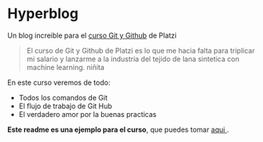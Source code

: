 # Hyperblog
Un blog increible para el [curso Git y Github](https://platzi.com/clases/git-github/http:// "curso Git y Github")  de Platzi
>El curso de Git y Github de Platzi es lo que me hacia falta para triplicar mi salario y lanzarme a la industria del tejido de lana sintetica con machine learning.
> niñita

En este curso veremos de todo:
- Todos los comandos de Git 
- El flujo de trabajo de Git Hub
- El verdadero amor por la buenas practicas

**Este readme es una ejemplo para el curso**, que puedes tomar [aqui ](https://platzi.com/clases/git-github/http:// "aqui ").

